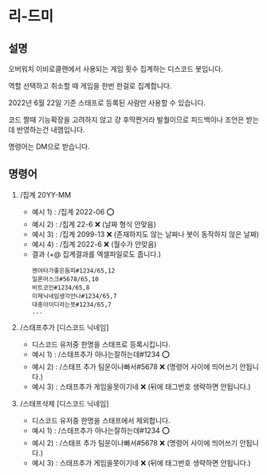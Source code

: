 리-드미
=======

설명
----

오버워치 이비로클랜에서 사용되는 게임 횟수 집계하는 디스코드 봇입니다.

역할 선택하고 취소할 때 게임을 한번 한걸로 집계합니다.

2022년 6월 22일 기준 스태프로 등록된 사람만 사용할 수 있습니다.

코드 짤때 기능확장을 고려하지 않고 걍 후딱짠거라 발퀄이므로 피드백이나 조언은 받는데 반영하는건 내맴입니다.

명령어는 DM으로 받습니다.

명령어
------

1. /집계 20YY-MM
    - 예시 1) : /집계 2022-06 ⭕
    - 예시 2) : /집계 22-6 ❌ (날짜 형식 안맞음)
    - 예시 3) : /집계 2099-13 ❌ (존재하지도 않는 날짜나 봇이 동작하지 않은 날짜)
    - 예시 4) : /집계 2022-6 ❌ (월수가 안맞음)
    - 결과 (+@ 집계결과를 엑셀파일로도 줍니다.)
        ```
        젠야타가좋은둠피#1234/65,12
        일론머스크#5678/65,10
        비트코인#1234/65,8
        이제닉네임생각안나#1234/65,7
        대충아이디라는뜻#1234/65,7
        ...
        ```


2. /스태프추가 [디스코드 닉네임]
   - 디스코드 유저중 한명을 스태프로 등록시킵니다.
   - 예시 1) : /스태프추가 아나는잘하는데#1234 ⭕
   - 예시 2) : /스태프 추가 팀운이나빠서#5678 ❌ (명령어 사이에 띄어쓰기 안됩니다.)
   - 예시 3) : 스태프추가 게임을못이기네 ❌ (뒤에 태그번호 생략하면 안됩니다.)
    

3. /스태프삭제 [디스코드 닉네임]
   - 디스코드 유저중 한명을 스태프에서 제외합니다.
   - 예시 1) : /스태프추가 아나는잘하는데#1234 ⭕
   - 예시 2) : /스태프 추가 팀운이나빠서#5678 ❌ (명령어 사이에 띄어쓰기 안됩니다.)
   - 예시 3) : 스태프추가 게임을못이기네 ❌ (뒤에 태그번호 생략하면 안됩니다.)
